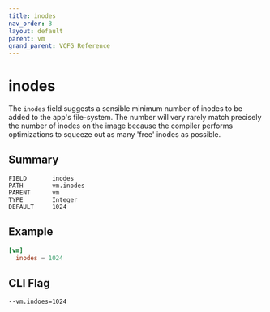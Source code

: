 ```yaml
---
title: inodes
nav_order: 3
layout: default
parent: vm
grand_parent: VCFG Reference
---
```


# inodes

The `inodes` field suggests a sensible minimum number of inodes to be added to the app's file-system. The number will very rarely match precisely the number of inodes on the image because the compiler performs optimizations to squeeze out as many 'free' inodes as possible.

## Summary

```
FIELD       inodes
PATH        vm.inodes
PARENT      vm
TYPE        Integer
DEFAULT     1024
```

## Example

```toml
[vm]
  inodes = 1024
```

## CLI Flag

```
--vm.indoes=1024
```